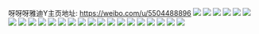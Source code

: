 呀呀呀雅迪Y主页地址: https://weibo.com/u/5504488896 
![](https://wx4.sinaimg.cn/mw2000/0060wh0Yly1h8wknebf3ej32kv3is1kz.jpg) 
![](https://wx4.sinaimg.cn/mw2000/0060wh0Yly1h8wknjr15ij32kw3vc4qr.jpg) 
![](https://wx4.sinaimg.cn/mw2000/0060wh0Yly1h8wkqp77b9j323v35s1l3.jpg) 
![](https://wx4.sinaimg.cn/mw2000/0060wh0Yly1h8wknzpk7hj32kw3vcqv6.jpg) 
![](https://wx4.sinaimg.cn/mw2000/0060wh0Yly1h8wkojnsshj32kw3vc1kz.jpg) 
![](https://wx4.sinaimg.cn/mw2000/0060wh0Yly1h8wko862ihj32kw3vc1kz.jpg) 
![](https://wx4.sinaimg.cn/mw2000/0060wh0Yly1h8wkqu25bdj32kw3vcx6r.jpg) 
![](https://wx4.sinaimg.cn/mw2000/0060wh0Yly1h8wkpt37l1j323u35rqv9.jpg) 
![](https://wx4.sinaimg.cn/mw2000/0060wh0Yly1h8wkorjudaj32kw3vcnpf.jpg) 
![](https://wx4.sinaimg.cn/mw2000/0060wh0Yly1h8wkp3il5tj32kw3vc7wj.jpg) 
![](https://wx4.sinaimg.cn/mw2000/0060wh0Yly1h8wkq72hpqj32kw3vchdv.jpg) 
![](https://wx4.sinaimg.cn/mw2000/0060wh0Yly1h8wkou08qmj31ys2y5npd.jpg) 
![](https://wx4.sinaimg.cn/mw2000/0060wh0Yly1h8oskvxpyqj32qk3neb29.jpg) 
![](https://wx4.sinaimg.cn/mw2000/0060wh0Yly1h8osleqfffj32c0340hdu.jpg) 
![](https://wx4.sinaimg.cn/mw2000/0060wh0Yly1h8oslw06h0j335s35skjm.jpg) 
![](https://wx4.sinaimg.cn/mw2000/0060wh0Yly1h8osm3w6iyj32e01sihdt.jpg) 
![](https://wx4.sinaimg.cn/mw2000/0060wh0Yly1h8osm5uaxnj335s35skjm.jpg) 
![](https://wx4.sinaimg.cn/mw2000/0060wh0Yly1h8osm6nl7lj31o01weqpm.jpg) 
![](https://wx4.sinaimg.cn/mw2000/0060wh0Yly1h8osm761tej31o01wcdx2.jpg) 
![](https://wx4.sinaimg.cn/mw2000/0060wh0Yly1h8osm9nsacj33403407wl.jpg) 
![](https://wx4.sinaimg.cn/mw2000/0060wh0Yly1h8osmbucxbj33403221kz.jpg) 
![](https://wx4.sinaimg.cn/mw2000/0060wh0Yly1h8osme1xzrj335s35s7wj.jpg) 
![](https://wx4.sinaimg.cn/mw2000/0060wh0Yly1h8osmekiamj30om0omjwe.jpg) 
![](https://wx4.sinaimg.cn/mw2000/0060wh0Yly1h8osmetawzj30u00rcwj4.jpg) 

